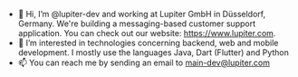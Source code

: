 - 👋 Hi, I’m @lupiter-dev and working at Lupiter GmbH in Düsseldorf, Germany. We're building a messaging-based customer support application. You can check out our website: https://www.lupiter.com.
- 👀 I’m interested in technologies concerning backend, web and mobile development. I mostly use the languages Java, Dart (Flutter) and Python
- 📫 You can reach me by sending an email to main-dev@lupiter.com

<!---
lupiter-dev/lupiter-dev is a ✨ special ✨ repository because its `README.md` (this file) appears on your GitHub profile.
You can click the Preview link to take a look at your changes.
--->
